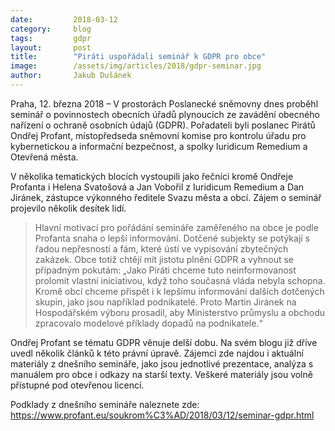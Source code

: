```yaml
---
date:         2018-03-12
category:     blog
tags:         gdpr
layout:       post
title:        "Piráti uspořádali seminář k GDPR pro obce"
image:        /assets/img/articles/2018/gdpr-seminar.jpg
author:       Jakub Dušánek
---
```



Praha, 12. března 2018 – V prostorách Poslanecké sněmovny dnes proběhl seminář o povinnostech obecních úřadů plynoucích ze zavádění obecného nařízení o ochraně osobních údajů (GDPR). Pořadateli byli poslanec Pirátů Ondřej Profant, místopředseda sněmovní komise pro kontrolu úřadu pro kybernetickou a informační bezpečnost, a spolky Iuridicum Remedium a Otevřená města.

V několika tematických blocích vystoupili jako řečníci kromě Ondřeje Profanta i Helena Svatošová a Jan Vobořil z Iuridicum Remedium a Dan Jiránek, zástupce výkonného ředitele Svazu města a obcí. Zájem o seminář projevilo několik desítek lidí.

> Hlavní motivací pro pořádání semináře zaměřeného na obce je podle Profanta snaha o lepší informování. Dotčené subjekty se potýkají s řadou  nepřesností a fám, které ústí ve vypisování zbytečných zakázek. Obce totiž chtějí mít jistotu plnění GDPR a vyhnout se případným pokutám:  „Jako Piráti chceme tuto neinformovanost prolomit vlastní iniciativou, když toho současná vláda nebyla schopna. Kromě obcí chceme přispět i k lepšímu informování dalších dotčených skupin, jako jsou například podnikatelé. Proto Martin Jiránek na Hospodářském výboru prosadil, aby Ministerstvo průmyslu a obchodu zpracovalo modelové příklady dopadů na podnikatele.“

Ondřej Profant se tématu GDPR věnuje delší dobu. Na svém blogu již dříve uvedl několik článků k této právní úpravě. Zájemci zde najdou i aktuální materiály z dnešního semináře, jako jsou jednotlivé prezentace, analýza s manuálem pro obce i odkazy na starší texty. Veškeré materiály jsou volně přístupné pod otevřenou licencí.


Podklady z dnešního semináře naleznete zde:
<https://www.profant.eu/soukrom%C3%AD/2018/03/12/seminar-gdpr.html>
